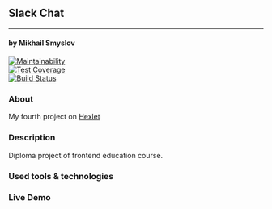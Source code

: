 ## Slack Chat
______________________
#### by Mikhail Smyslov  

[![Maintainability](https://api.codeclimate.com/v1/badges/cd6006ead2b1ec756f99/maintainability)](https://codeclimate.com/github/mikhailsmyslov/frontend-project-lvl4/maintainability)  
[![Test Coverage](https://api.codeclimate.com/v1/badges/cd6006ead2b1ec756f99/test_coverage)](https://codeclimate.com/github/mikhailsmyslov/frontend-project-lvl4/test_coverage)  
[![Build Status](https://travis-ci.com/mikhailsmyslov/frontend-project-lvl4.svg?branch=master)](https://travis-ci.com/mikhailsmyslov/frontend-project-lvl4)  

### About
My fourth project on [Hexlet](https://ru.hexlet.io)  

### Description
Diploma project of frontend education course.  

<!-- To add details later -->
 

### Used tools & technologies
<!-- To add details later -->

### Live Demo
<!-- To add details later -->
